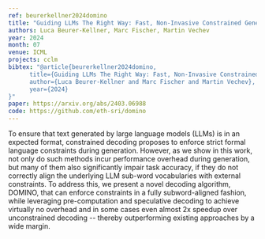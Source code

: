 ```yaml
---
ref: beurerkellner2024domino
title: "Guiding LLMs The Right Way: Fast, Non-Invasive Constrained Generation"
authors: Luca Beurer-Kellner, Marc Fischer, Martin Vechev
year: 2024
month: 07
venue: ICML
projects: cclm
bibtex: "@article{beurerkellner2024domino,
      title={Guiding LLMs The Right Way: Fast, Non-Invasive Constrained Generation},
      author={Luca Beurer-Kellner and Marc Fischer and Martin Vechev},
      year={2024}
}"
paper: https://arxiv.org/abs/2403.06988
code: https://github.com/eth-sri/domino
---
```

To ensure that text generated by large language models (LLMs) is in an expected format, constrained decoding proposes to enforce strict formal language constraints during generation. However, as we show in this work, not only do such methods incur performance overhead during generation, but many of them also significantly impair task accuracy, if they do not correctly align the underlying LLM sub-word vocabularies with external constraints. To address this, we present a novel decoding algorithm, DOMINO, that can enforce constraints in a fully subword-aligned fashion, while leveraging pre-computation and speculative decoding to achieve virtually no overhead and in some cases even almost 2x speedup over unconstrained decoding -- thereby outperforming existing approaches by a wide margin.
